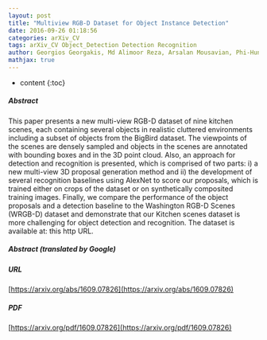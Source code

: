 ```yaml
---
layout: post
title: "Multiview RGB-D Dataset for Object Instance Detection"
date: 2016-09-26 01:18:56
categories: arXiv_CV
tags: arXiv_CV Object_Detection Detection Recognition
author: Georgios Georgakis, Md Alimoor Reza, Arsalan Mousavian, Phi-Hung Le, Jana Kosecka
mathjax: true
---
```


* content
{:toc}

##### Abstract
This paper presents a new multi-view RGB-D dataset of nine kitchen scenes, each containing several objects in realistic cluttered environments including a subset of objects from the BigBird dataset. The viewpoints of the scenes are densely sampled and objects in the scenes are annotated with bounding boxes and in the 3D point cloud. Also, an approach for detection and recognition is presented, which is comprised of two parts: i) a new multi-view 3D proposal generation method and ii) the development of several recognition baselines using AlexNet to score our proposals, which is trained either on crops of the dataset or on synthetically composited training images. Finally, we compare the performance of the object proposals and a detection baseline to the Washington RGB-D Scenes (WRGB-D) dataset and demonstrate that our Kitchen scenes dataset is more challenging for object detection and recognition. The dataset is available at: this http URL.

##### Abstract (translated by Google)


##### URL
[https://arxiv.org/abs/1609.07826](https://arxiv.org/abs/1609.07826)

##### PDF
[https://arxiv.org/pdf/1609.07826](https://arxiv.org/pdf/1609.07826)

